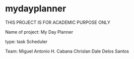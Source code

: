 # mydayplanner
THIS PROJECT IS FOR ACADEMIC PURPOSE ONLY


Name of project: My Day Planner


type: task Scheduler


Team:
Miguel Antonio H. Cabana
Chrislan Dale Delos Santos


